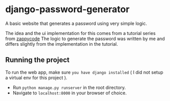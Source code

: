 # django-password-generator
A basic website that generates a password using very simple logic.


The idea and the ui implementation for this comes from a tutorial series from [zappycode](https://github.com/zappycode/django3-password-generator)
The logic to generate the password was written by me and differs slightly from the implementation in the tutorial.

## Running the project

To run the web app, make sure `you have django installed` ( I did not setup a virtual env for this project ).

- Run `python manage.py runserver` in the root directory.
- Navigate to `localhost:8000` in your browser of choice.
